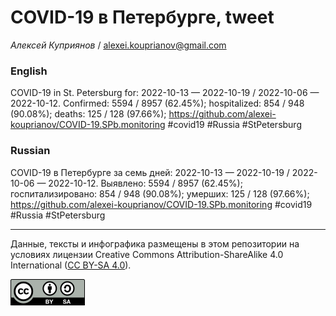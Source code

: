 COVID-19 в Петербурге, tweet
============================

*Алексей Куприянов* /
<a href="mailto:alexei.kouprianov@gmail.com" class="email">alexei.kouprianov@gmail.com</a>

### English

COVID-19 in St. Petersburg for: 2022-10-13 — 2022-10-19 / 2022-10-06 —
2022-10-12. Сonfirmed: 5594 / 8957 (62.45%); hospitalized: 854 / 948
(90.08%); deaths: 125 / 128 (97.66%);
<a href="https://github.com/alexei-kouprianov/COVID-19.SPb.monitoring" class="uri">https://github.com/alexei-kouprianov/COVID-19.SPb.monitoring</a>
\#covid19 \#Russia \#StPetersburg

### Russian

COVID-19 в Петербурге за семь дней: 2022-10-13 — 2022-10-19 / 2022-10-06
— 2022-10-12. Выявлено: 5594 / 8957 (62.45%); госпитализировано: 854 /
948 (90.08%); умерших: 125 / 128 (97.66%);
<a href="https://github.com/alexei-kouprianov/COVID-19.SPb.monitoring" class="uri">https://github.com/alexei-kouprianov/COVID-19.SPb.monitoring</a>
\#covid19 \#Russia \#StPetersburg

------------------------------------------------------------------------

Данные, тексты и инфографика размещены в этом репозитории на условиях
лицензии Creative Commons Attribution-ShareAlike 4.0 International ([CC
BY-SA 4.0](https://creativecommons.org/licenses/by-sa/4.0/)).

![](../misc/CC-BY-SA-icon.png "CC-BY-SA")
